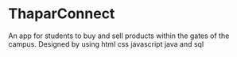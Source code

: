 # ThaparConnect

An app for students to buy and sell products within the gates of the campus.
Designed by using html css javascript java and sql
